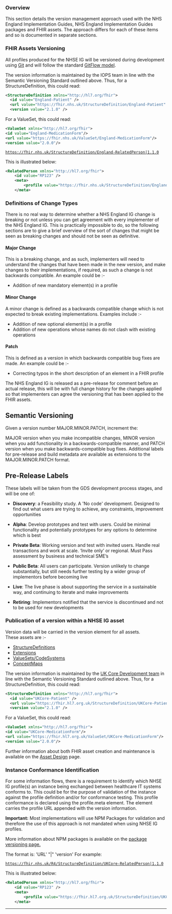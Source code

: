### Overview
This section details the version management approach used with the NHS England Implementation Guides, NHS England Implementation Guides packages and FHIR assets. The approach differs for each of these items and so is documented in separate sections.

### FHIR Assets Versioning
All profiles produced for the NHSE IG will be versioned during development using <a href="https://git-scm.com/" Target="_blank"> Git</a> and will follow the standard <a href="https://guides.github.com/introduction/flow/" Target="_blank"> GitFlow model</a>.   

The version information is maintained by the IOPS team in line with the Semantic Versioning Standard outlined above. Thus, for a StructureDefinition, this could read:

````xml
<StructureDefinition xmlns="http://hl7.org/fhir">
  <id value="England-Patient" />
  <url value="https://fhir.nhs.uk/StructureDefinition/England-Patient" />
  <version value="2.1.0" />
````
For a ValueSet, this could read:

````xml
<ValueSet xmlns="http://hl7.org/fhir">
<id value="England-MedicationForm"/>
<url value="https://fhir.nhs.uk/ValueSet/England-MedicationForm"/>
<version value="2.0.0"/>
````


<code>https://fhir.nhs.uk/StructureDefinition/England-RelatedPerson|1.1.0</code>

This is illustrated below:

````xml
<RelatedPerson xmlns="http://hl7.org/fhir">
    <id value="RP123" />
    <meta>
        <profile value="https://fhir.nhs.uk/StructureDefinition/England-RelatedPerson|1.1.0" />
    </meta>
````

### Definitions of Change Types
There is no real way to determine whether a NHS England IG change is breaking or not unless you can get agreement with every implementer of the NHS England IG. This is practically impossible to do, so the following sections are to give a brief overview of the sort of changes that might be seen as breaking changes and should not be seen as definitive. 
#### Major Change
This is a breaking change, and as such, implementers will need to understand the changes that have been made in the new version, and make changes to their implementations, if required, as such a change is not backwards compatible. An example could be :-
-  Addition of new mandatory element(s) in a profile
#### Minor Change
A minor change is defined as a backwards compatible change which is not expected to break existing implementations. Examples include :-
-  Addition of new optional element(s) in a profile
-  Addition of new operations whose names do not clash with existing operations
#### Patch
This is defined as a version in which backwards compatible bug fixes are made. An example could be :-
-  Correcting typos in the short description of an element in a FHIR profile

The NHS England IG is released as a pre-release for comment before an actual release, this will be with full change history for the changes applied so that implementers can agree the versioning that has been applied to the FHIR assets.

## Semantic Versioning

Given a version number MAJOR.MINOR.PATCH, increment the:

MAJOR version when you make incompatible changes, MINOR version when you add functionality in a backwards-compatible manner, and PATCH version when you make backwards-compatible bug fixes. Additional labels for pre-release and build metadata are available as extensions to the MAJOR.MINOR.PATCH format.

## Pre-Release Labels
These labels will be taken from the GDS development process stages, and will be one of:

- **Discovery**: a Feasibility study. A 'No code' development. Designed to find out what users are trying to achieve, any constraints, improvement opportunities

- **Alpha**: Develop prototypes and test with users. Could be minimal functionality and potentially prototypes for any options to determine which is best

- **Private Beta**: Working version and test with invited users. Handle real transactions and work at scale. ‘Invite only’ or regional. Must Pass assessment by business and technical SME’s

- **Public Beta**: All users can participate. Version unlikely to change substantially, but still needs further testing by a wider group of implementors before becoming live

- **Live**: The live phase is about supporting the service in a sustainable way, and continuing to iterate and make improvements

- **Retiring**: Implementors notified that the service is discontinued and not to be used for new developments

### Publication of a version within a NHSE IG asset
Version data will be carried in the version element for all assets.   
These assets are :-
- <a href="https://simplifier.net/guide/UK-Core-Implementation-Guide/Home/ProfilesandExtensions/ProfilesIndex.page.md?version=current" Target="_blank"> StructureDefinitions</a> 
-  <a href="https://simplifier.net/guide/UK-Core-Implementation-Guide/Home/ProfilesandExtensions/ExtensionLibrary" Target="_blank"> Extensions</a>
- <a href="https://simplifier.net/guide/uk-core-implementation-guide/Home/Terminology/ValueSetsandCodeSystems" Target="_blank"> ValueSets/CodeSystems</a>
- <a href="https://simplifier.net/guide/UK-Core-Implementation-Guide/Home/Terminology/ConceptMaps" Target="_blank"> ConceptMaps</a>   

The version information is maintained by the <a href="https://simplifier.net/HL7FHIRUKCoreR4/~team" Target="_blank"> UK Core Development team</a> in line with the Semantic Versioning Standard outlined above. Thus, for a StructureDefinition, this could read:

````xml
<StructureDefinition xmlns="http://hl7.org/fhir">
  <id value="UKCore-Patient" />
  <url value="https://fhir.hl7.org.uk/StructureDefinition/UKCore-Patient" />
  <version value="2.1.0" />
````   
For a ValueSet, this could read:

````xml
<ValueSet xmlns="http://hl7.org/fhir">
<id value="UKCore-MedicationForm"/>
<url value="https://fhir.hl7.org.uk/ValueSet/UKCore-MedicationForm"/>
<version value="2.0.0"/>
````
Further information about both FHIR asset creation and maintenance is available on the [Asset Design](https://simplifier.net/guide/NHSE-Design-and-Development-Approach2/Home/Asset-Design?version=current "Title") page. 

### Instance Conformance Identification
For some information flows, there is a requirement to identify which NHSE IG profile(s) an instance being exchanged between healthcare IT systems conforms to. This could be for the purpose of validation of the instance against the profile definition and/or for conformance testing. This profile conformance is declared using the profile.meta element. The element carries the profile URL appended with the version information. 

<div markdown="span" class="alert alert-warning" role="alert"><i class="fa fa-warning"></i><b> Important:</b> Most implementations will use NPM Packages for validation and therefore the use of this approach is not mandated when using NHSE IG profiles.   </div>

More information about NPM packages is available on the
[package versioning page.](https://simplifier.net/guide/NHSE-Design-and-Development-Approach2/Home/Management/Version-Management?version=current#Package-Versioning)

The format is: 'URL' "\|" 'version'
For example:

<code>https://fhir.nhs.uk/R4/StructureDefinition/UKCore-RelatedPerson|1.1.0</code>

This is illustrated below:

````xml
<RelatedPerson xmlns="http://hl7.org/fhir">
    <id value="RP123" />
    <meta>
        <profile value="https://fhir.hl7.org.uk/StructureDefinition/UKCore-RelatedPerson|1.1.0" />
    </meta>
````
---
